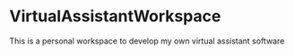 # VirtualAssistantWorkspace
This is a personal workspace to develop my own virtual assistant software
